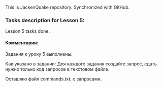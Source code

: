 This is JackenQuake repository.
Synchronized with GitHub.

### Tasks description for Lesson 5:

Lesson 5 tasks done.

#### Комментарии:

Задания к уроку 5 выполнены.

Как указано в задании: Для каждого задания создайте запрос, сдать нужно только код запросов в текстовом файле.

Оставляю файл commands.txt, с запросами.